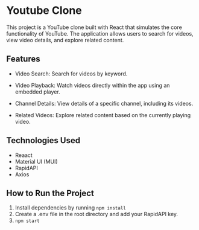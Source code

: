 # Youtube Clone
This project is a YouTube clone built with React that simulates the core functionality of YouTube. The application allows users to search for videos, view video details, and explore related content.

## Features
+ Video Search: Search for videos by keyword.
- Video Playback: Watch videos directly within the app using an embedded player.
* Channel Details: View details of a specific channel, including its videos.
+ Related Videos: Explore related content based on the currently playing video.

## Technologies Used
+ Reaact
+ Material UI (MUI)
+ RapidAPI
+ Axios

## How to Run the Project
1. Install dependencies by running
   ```npm install``` 
2. Create a .env file in the root directory and add your RapidAPI key.
3. ```npm start```
   


